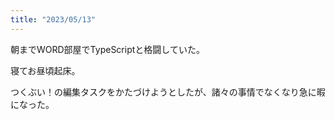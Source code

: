 ```yaml
---
title: "2023/05/13"
---
```


朝までWORD部屋でTypeScriptと格闘していた。

寝てお昼頃起床。

つくぶい！の編集タスクをかたづけようとしたが、諸々の事情でなくなり急に暇になった。